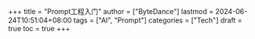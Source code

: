 +++
title = "Prompt工程入门"
author = ["ByteDance"]
lastmod = 2024-06-24T10:51:04+08:00
tags = ["AI", "Prompt"]
categories = ["Tech"]
draft = true
toc = true
+++
